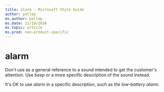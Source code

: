 ```yaml
---
title: alarm - Microsoft Style Guide
author: pallep
ms.author: pallep
ms.date: 11/19/2016
ms.topic: article
ms.prod: non-product-specific
---
```


# alarm

Don't use as a general reference to a sound intended to get the customer's attention. Use *beep* or a more specific description of the sound instead.

It's OK to use *alarm* in a specific description, such as *the low-battery alarm*.
